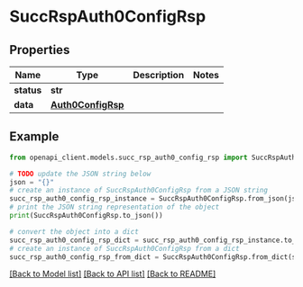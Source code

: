 # SuccRspAuth0ConfigRsp


## Properties

Name | Type | Description | Notes
------------ | ------------- | ------------- | -------------
**status** | **str** |  | 
**data** | [**Auth0ConfigRsp**](Auth0ConfigRsp.md) |  | 

## Example

```python
from openapi_client.models.succ_rsp_auth0_config_rsp import SuccRspAuth0ConfigRsp

# TODO update the JSON string below
json = "{}"
# create an instance of SuccRspAuth0ConfigRsp from a JSON string
succ_rsp_auth0_config_rsp_instance = SuccRspAuth0ConfigRsp.from_json(json)
# print the JSON string representation of the object
print(SuccRspAuth0ConfigRsp.to_json())

# convert the object into a dict
succ_rsp_auth0_config_rsp_dict = succ_rsp_auth0_config_rsp_instance.to_dict()
# create an instance of SuccRspAuth0ConfigRsp from a dict
succ_rsp_auth0_config_rsp_from_dict = SuccRspAuth0ConfigRsp.from_dict(succ_rsp_auth0_config_rsp_dict)
```
[[Back to Model list]](../README.md#documentation-for-models) [[Back to API list]](../README.md#documentation-for-api-endpoints) [[Back to README]](../README.md)


